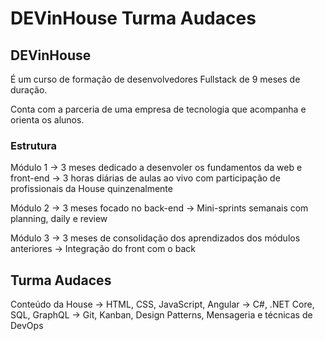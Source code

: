 # DEVinHouse Turma Audaces

## DEVinHouse

É um curso de formação de desenvolvedores Fullstack de 9 meses de duração.

Conta com a parceria de uma empresa de tecnologia que acompanha e orienta os alunos.


### Estrutura

Módulo 1 
	-> 3 meses dedicado a desenvoler os fundamentos da web e front-end
	-> 3 horas diárias de aulas ao vivo com participação de profissionais da House quinzenalmente

Módulo 2
	-> 3 meses focado no back-end
	-> Mini-sprints semanais com planning, daily e review

Módulo 3
	-> 3 meses de consolidação dos aprendizados dos módulos anteriores
	-> Integração do front com o back


## Turma Audaces

Conteúdo da House
	-> HTML, CSS, JavaScript, Angular
	-> C#, .NET Core, SQL, GraphQL
	-> Git, Kanban, Design Patterns, Mensageria e técnicas de DevOps
